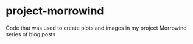 # project-morrowind
Code that was used to create plots and images in my project Morrowind series of blog posts
